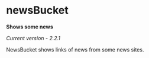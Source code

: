 # newsBucket
**Shows some news**

*Current version - 2.2.1*

NewsBucket shows links of news from some news sites.